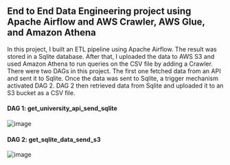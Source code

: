 ## End to End Data Engineering project using Apache Airflow and AWS Crawler, AWS Glue, and Amazon Athena

In this project, I built an ETL pipeline using Apache Airflow. The result was stored in a Sqlite database. After that, I uploaded the data to AWS S3 and used Amazon Athena to run queries on the CSV file by adding a Crawler. There were two DAGs in this project. The first one fetched data from an API and sent it to Sqlite. Once the data was sent to Sqlite, a trigger mechanism activated DAG 2. DAG 2 then retrieved data from Sqlite and uploaded it to an S3 bucket as a CSV file.

#### DAG 1: get_university_api_send_sqlite
![image](https://github.com/mohd-raza/universitiy-data-pipeline/assets/91888013/c0004682-a10e-43af-9718-43d422c44f61)


#### DAG 2: get_sqlite_data_send_s3
![image](https://github.com/mohd-raza/universitiy-data-pipeline/assets/91888013/f0ef8632-4cbf-4b77-b0db-b0111bb6c07b)

